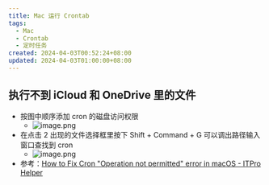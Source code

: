 ```yaml
---
title: Mac 运行 Crontab
tags:
  - Mac
  - Crontab
  - 定时任务
created: 2024-04-03T00:52:24+08:00
updated: 2024-04-03T01:00:00+08:00
---
```


## 执行不到 iCloud 和 OneDrive 里的文件

- 按图中顺序添加 cron 的磁盘访问权限
  - ![image.png](https://cdn.jsdelivr.net/gh/11ze/static/images/20240403005605.png)
- 在点击 2 出现的文件选择框里按下 Shift + Command + G 可以调出路径输入窗口查找到 cron
  - ![image.png](https://cdn.jsdelivr.net/gh/11ze/static/images/20240403005719.png)
- 参考：[How to Fix Cron "Operation not permitted" error in macOS - ITPro Helper](https://itprohelper.com/how-to-fix-cron-operation-not-permitted-error-in-macos/)
